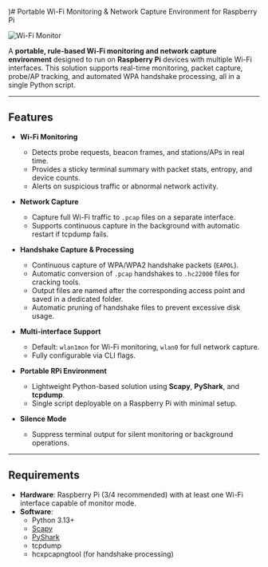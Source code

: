)# Portable Wi-Fi Monitoring & Network Capture Environment for Raspberry Pi

![Wi-Fi Monitor](https://img.shields.io/badge/status-beta-yellow)

A **portable, rule-based Wi-Fi monitoring and network capture environment** designed to run on **Raspberry Pi** devices with multiple Wi-Fi interfaces. This solution supports real-time monitoring, packet capture, probe/AP tracking, and automated WPA handshake processing, all in a single Python script.

---

## Features

- **Wi-Fi Monitoring**  
  - Detects probe requests, beacon frames, and stations/APs in real time.  
  - Provides a sticky terminal summary with packet stats, entropy, and device counts.  
  - Alerts on suspicious traffic or abnormal network activity.  

- **Network Capture**  
  - Capture full Wi-Fi traffic to `.pcap` files on a separate interface.  
  - Supports continuous capture in the background with automatic restart if tcpdump fails.  

- **Handshake Capture & Processing**  
  - Continuous capture of WPA/WPA2 handshake packets (`EAPOL`).  
  - Automatic conversion of `.pcap` handshakes to `.hc22000` files for cracking tools.  
  - Output files are named after the corresponding access point and saved in a dedicated folder.  
  - Automatic pruning of handshake files to prevent excessive disk usage.  

- **Multi-interface Support**  
  - Default: `wlan1mon` for Wi-Fi monitoring, `wlan0` for full network capture.  
  - Fully configurable via CLI flags.  

- **Portable RPi Environment**  
  - Lightweight Python-based solution using **Scapy**, **PyShark**, and **tcpdump**.  
  - Single script deployable on a Raspberry Pi with minimal setup.  

- **Silence Mode**  
  - Suppress terminal output for silent monitoring or background operations.  

---

## Requirements

- **Hardware**: Raspberry Pi (3/4 recommended) with at least one Wi-Fi interface capable of monitor mode.  
- **Software**:  
  - Python 3.13+  
  - [Scapy](https://scapy.net/)  
  - [PyShark](https://kiminewt.github.io/pyshark/)  
  - tcpdump  
  - hcxpcapngtool (for handshake processing)
